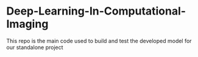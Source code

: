 # Deep-Learning-In-Computational-Imaging
This repo is the main code used to build and test the developed model for our standalone project
